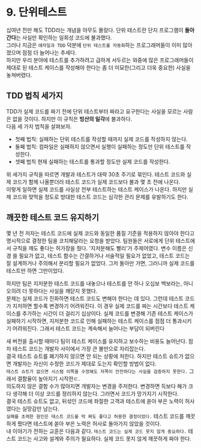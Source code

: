 # 9. 단위테스트 
십여년 전만 해도 TDD라는 개념을 아무도 몰랐다. 단위 테스트란 단지 프로그램이 **돌아간다**는 사실만 확인하는 일회성 코드에 불과했다.  
그러나 지금은 `애자일과 TDD` 덕분에 `단위 테스트를 자동화`하는 프로그래머들이 이미 많아졌으며 점점 더 늘어나는 추세다.  
하지만 우리 분야에 테스트를 추가하려고 급하게 서두르는 와중에 많은 프로그래머들이 제대로 된 테스트 케이스를 작성해야 한다는 좀 더 미묘한(그리고 더욱 중요한) 사실을 놓쳐버렸다.  

## TDD 법칙 세가지
TDD가 실제 코드를 짜기 전에 단위 테스트부터 짜라고 요구한다는 사실을 모르는 사람은 없을 것이다. 하지만 이 규칙은 **빙산의 일각**에 불과하다.  
다음 세 가지 법칙을 살펴보자.
+ 첫째 법칙: 실패하는 단위 테스트를 작성할 때까지 실제 코드를 작성하지 않는다.
+ 둘째 법칙: 컴파일은 실패하지 않으면서 실행이 실패하는 정도만 단위 테스트를 작성한다.
+ 셋째 법칙 현재 실패하는 테스트를 통과할 정도만 실제 코드를 작성한다.  

위 세가지 규칙을 따르면 개발과 테스트가 대략 30초 주기로 묶인다. 테스트 코드와 실제 코드가 함께 나올뿐더러 테스트 코드가 실제 코드보다 불과 몇 초 전에 나온다.  
이렇게 일하면 실제 코드를 사실상 전부 테스트하는 테스트 케이스가 나온다. 하지만 실제 코드와 맞먹을 정도로 방대한 테스트 코드는 심각한 관리 문제를 유발하기도 한다.  

## 깨끗한 테스트 코드 유지하기
몇 년 전 저자는 테스트 코드에 실제 코드와 동일한 품질 기준을 적용하지 않아야 한다고 명시적으로 결정한 팀을 코치해달라는 요청을 받았다. 팀원들은 서로에게 단위 테스트에서 규칙을 깨도 좋다는 허가장을 줬다. '지저분해도 빨리'가 주제어였다. 변수 이름은 신경 쓸 필요가 없고, 테스트 함수는 간결하거나 서술적일 필요가 없었고, 테스트 코드는 잘 설계하거나 주의해서 분리할 필요가 없었다. 그저 돌아만 가면, 그러니까 실제 코드를 테스트만 하면 그만이었다.

하지만 팀은 지저분한 테스트 코드를 내놓으나 테스트를 안 하나 오십보 백보라는, 아니 오히려 더 못하다는 사실을 깨닫지 못했다.  
문제는 실제 코드가 진화하면 테스트 코드도 변해야 한다는 데 있다. 그런데 테스트 코드가 지저하면 할수록 변경하기 어려워진다. 이 경우 실제 코드를 짜는 시간보다 테스트 케이스를 추가하는 시간이 더 걸리기 십상이다. 실제 코드를 변경해 기존 테스트 케이스가 실패하기 시작하면, 지저분한 코드로 인해 실패하는 테스트 케이스를 점점 더 통과시키기 어려워진다. 그래서 테스트 코드는 계속해서 늘어나는 부담이 되버린다

새 버전을 출시할 때마다 팀이 테스트 케이스를 유지하고 보수하는 비용도 늘어난다. 점차 테스트 코드는 개발자 사이에서 가장 큰 불만으로 자리잡는다.  
결국 테스트 슈트를 폐기하지 않으면 안 되는 상황에 처한다. 하지만 테스트 슈트가 없으면 개발자는 자신이 수정한 코드가 제대로 도는지 확인할 방법이 없다.  
`테스트 슈트가 없으면 시스템 이쪽을 수정해도 저쪽이 안전하다는 사실을 검증하지 못한다.` 그래서 결함율이 높아지기 시작한ㄷ.  
의도하지 않은 결함 수가 많아지면 개발자는 변경을 주저한다. 변경하면 득보다 해가 크다 생각해 더 이상 코드를 정리하지 않는다. 그러면서 코드가 망가지기 시작한다.  
결국 테스트 슈트도 없고, 뒤섞인 코드에 좌절한 고객과 테스트에 쏟아 부은 노력이 허사였다는 실망감만 남는다.   
`실패를 초래한 원인은 테스트 코드를 막 짜도 좋다고 허용한 결정이었다.` 테스트 코드를 깨끗하게 짰다면 테스트에 쏟아 부은 노력은 허사로 돌아가지 않았을 것이다.  
내 이야기가 전하는 교훈은 다음과 같다. `테스트 코드는 실제 코드 못지 않게 중요하다.` 테스트 코드는 사고와 설계와 주의가 필요하다. 실제 코드 못지 않게 깨끗하게 짜야 한다.  


